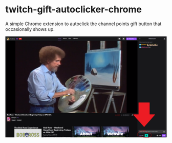 # twitch-gift-autoclicker-chrome
A simple Chrome extension to autoclick the channel points gift button that occasionally shows up.

![Button screenshot](screenshots/Capture_1_1280x800.png)